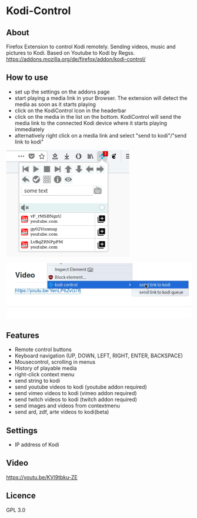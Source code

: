 # Kodi-Control

## About
Firefox Extension to control Kodi remotely. Sending videos, music and pictures to Kodi.
Based on Youtube to Kodi by Regss. https://addons.mozilla.org/de/firefox/addon/kodi-control/

## How to use
* set up the settings on the addons page
* start playing a media link in your Browser. The extension will detect the media as soon as it starts playing
* click on the KodiControl Icon in the headerbar
* click on the media in the list on the bottom. KodiControl will send the media link to the connected Kodi device where it starts playing immediately
* alternatively right click on a media link and select "send to kodi"/"send link to kodi"

![screenshot](./screenshots/screenshot.png)

![screenshot](./screenshots/screenshot2.png)

## Features
* Remote control buttons
* Keyboard navigation (UP, DOWN, LEFT, RIGHT, ENTER, BACKSPACE)
* Mousecontrol, scrolling in menus
* History of playable media
* right-click context menu
* send string to kodi
* send youtube videos to kodi (youtube addon required)
* send vimeo videos to kodi (vimeo addon required)
* send twitch videos to kodi (twitch addon required)
* send images and videos from contextmenu
* send ard, zdf, arte videos to kodi(beta)

## Settings
* IP address of Kodi

## Video
https://youtu.be/KVl9tbku-ZE

## Licence
GPL 3.0
